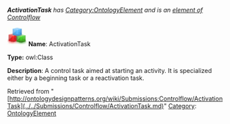 ___ActivationTask__ has [Category:OntologyElement](../../Category/OntologyElement.md "Category:OntologyElement") and is an [element of](../../Property/ElementOf.md "Property:ElementOf") [Controlflow](../../Submissions/Controlflow.md "Submissions:Controlflow")_


  




[![Class](../../images/thumb/2/27/Class.gif/45px-Class.gif)](../../Image/Class.gif.md "Class")
__Name__: ActivationTask 


__Type:__ owl:Class 


__Description__: A control task aimed at starting an activity. It is specialized either by a beginning task or a reactivation task. 





Retrieved from "[http://ontologydesignpatterns.org/wiki/Submissions:Controlflow/ActivationTask](../../Submissions/Controlflow/ActivationTask.md)"
 [Category](http://ontologydesignpatterns.org/wiki/Special:Categories "Special:Categories"): [OntologyElement](../../Category/OntologyElement.md "Category:OntologyElement")
